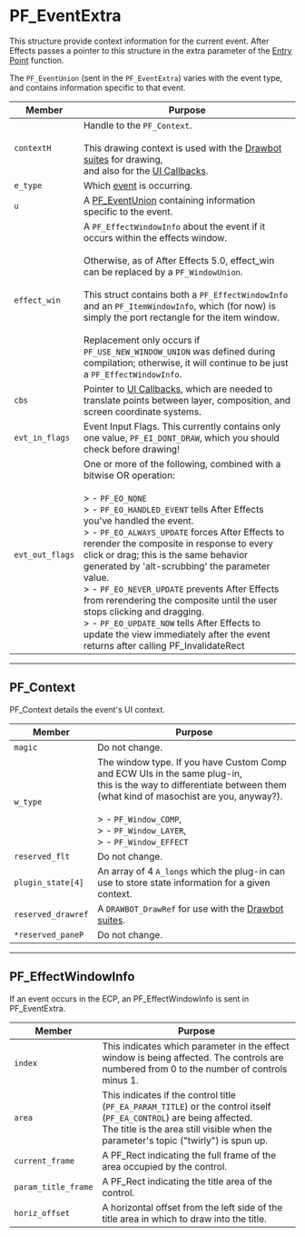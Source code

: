 # PF_EventExtra

This structure provide context information for the current event. After Effects passes a pointer to this structure in the extra parameter of the [Entry Point](../effect-basics/entry-point.md) function.

The `PF_EventUnion` (sent in the `PF_EventExtra`) varies with the event type, and contains information specific to that event.

| **Member**      | **Purpose**                                                                                                                                                                                                                                                                                                                                                                                                                                                                                                                                                                                                                                 |
|-----------------|---------------------------------------------------------------------------------------------------------------------------------------------------------------------------------------------------------------------------------------------------------------------------------------------------------------------------------------------------------------------------------------------------------------------------------------------------------------------------------------------------------------------------------------------------------------------------------------------------------------------------------------------|
| `contextH`      | Handle to the `PF_Context`.<br/><br/>This drawing context is used with the [Drawbot suites](custom-ui-and-drawbot.md) for drawing,<br/>and also for the [UI Callbacks](ui-callbacks.md).                                                                                                                                                                                                                                                                                                                                                                               |
| `e_type`        | Which [event](effect-ui-events.md) is occurring.                                                                                                                                                                                                                                                                                                                                                                                                                                                                                                                                                          |
| `u`             | A [PF_EventUnion](PF_EventUnion.md) containing information specific to the event.                                                                                                                                                                                                                                                                                                                                                                                                                                                                                                                            |
| `effect_win`    | A `PF_EffectWindowInfo` about the event if it occurs within the effects window.<br/><br/>Otherwise, as of After Effects 5.0, effect_win can be replaced by a `PF_WindowUnion`.<br/><br/>This struct contains both a `PF_EffectWindowInfo` and an `PF_ItemWindowInfo`, which (for now) is simply the port rectangle for the item window.<br/><br/>Replacement only occurs if `PF_USE_NEW_WINDOW_UNION` was defined during compilation; otherwise, it will continue to be just a `PF_EffectWindowInfo`.                                                                                                                                       |
| `cbs`           | Pointer to [UI Callbacks](ui-callbacks.md), which are needed to translate points between layer, composition, and screen coordinate systems.                                                                                                                                                                                                                                                                                                                                                                                                                                                                   |
| `evt_in_flags`  | Event Input Flags. This currently contains only one value, `PF_EI_DONT_DRAW`, which you should check before drawing!                                                                                                                                                                                                                                                                                                                                                                                                                                                                                                                        |
| `evt_out_flags` | One or more of the following, combined with a bitwise OR operation:<br/><br/>> - `PF_EO_NONE`<br/>> - `PF_EO_HANDLED_EVENT` tells After Effects you've handled the event.<br/>> - `PF_EO_ALWAYS_UPDATE` forces After Effects to rerender the composite in response to every click or drag; this is the same behavior generated by 'alt-scrubbing' the parameter value.<br/>> - `PF_EO_NEVER_UPDATE` prevents After Effects from rerendering the composite until the user stops clicking and dragging.<br/>> - `PF_EO_UPDATE_NOW` tells After Effects to update the view immediately after the event returns after calling PF_InvalidateRect |

---

## PF_Context

PF_Context details the event's UI context.

| **Member**         | **Purpose**                                                                                                                                                                                                                                                 |
|--------------------|-------------------------------------------------------------------------------------------------------------------------------------------------------------------------------------------------------------------------------------------------------------|
| `magic`            | Do not change.                                                                                                                                                                                                                                              |
| `w_type`           | The window type. If you have Custom Comp and ECW UIs in the same plug-in,<br/>this is the way to differentiate between them (what kind of masochist are you, anyway?).<br/><br/>> - `PF_Window_COMP`,<br/>> - `PF_Window_LAYER`,<br/>> - `PF_Window_EFFECT` |
| `reserved_flt`     | Do not change.                                                                                                                                                                                                                                              |
| `plugin_state[4]`  | An array of 4 `A_longs` which the plug-in can use to store state information for a given context.                                                                                                                                                           |
| `reserved_drawref` | A `DRAWBOT_DrawRef` for use with the [Drawbot suites](custom-ui-and-drawbot.md).                                                                                                                                     |
| `*reserved_paneP`  | Do not change.                                                                                                                                                                                                                                              |

---

## PF_EffectWindowInfo

If an event occurs in the ECP, an PF_EffectWindowInfo is sent in PF_EventExtra.

| **Member**          | **Purpose**                                                                                                                                                                                                     |
|---------------------|-----------------------------------------------------------------------------------------------------------------------------------------------------------------------------------------------------------------|
| `index`             | This indicates which parameter in the effect window is being affected. The controls are numbered from 0 to the number of controls minus 1.                                                                      |
| `area`              | This indicates if the control title (`PF_EA_PARAM_TITLE`) or the control itself (`PF_EA_CONTROL`) are being affected.<br/>The title is the area still visible when the parameter's topic ("twirly") is spun up. |
| `current_frame`     | A PF_Rect indicating the full frame of the area occupied by the control.                                                                                                                                        |
| `param_title_frame` | A PF_Rect indicating the title area of the control.                                                                                                                                                             |
| `horiz_offset`      | A horizontal offset from the left side of the title area in which to draw into the title.                                                                                                                       |
